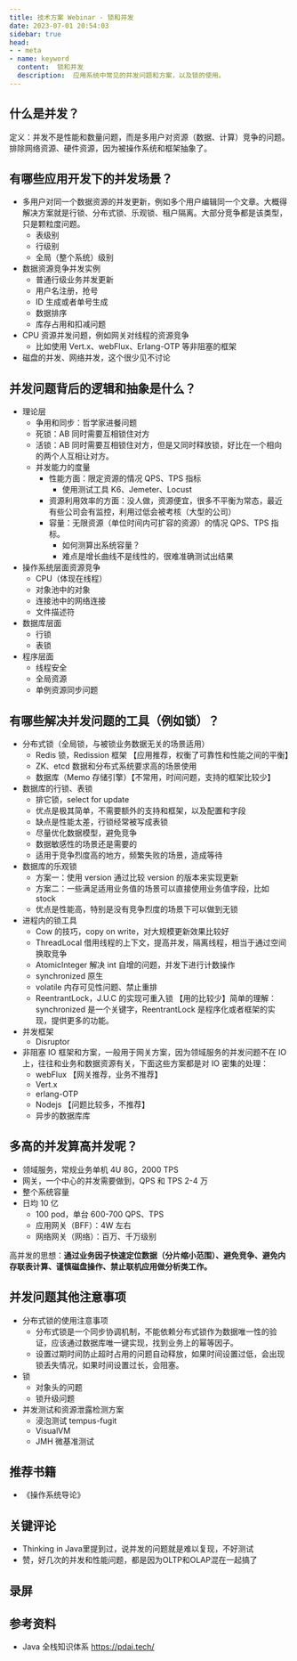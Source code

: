 ```yaml
---
title: 技术方案 Webinar - 锁和并发
date: 2023-07-01 20:54:03
sidebar: true
head:
- - meta
- name: keyword
  content:  锁和并发
  description:  应用系统中常见的并发问题和方案，以及锁的使用。
---
```


## 什么是并发？

定义：并发不是性能和数量问题，而是多用户对资源（数据、计算）竞争的问题。排除网络资源、硬件资源，因为被操作系统和框架抽象了。

## 有哪些应用开发下的并发场景？

- 多用户对同一个数据资源的并发更新，例如多个用户编辑同一个文章。大概得解决方案就是行锁、分布式锁、乐观锁、租户隔离。大部分竞争都是该类型，只是颗粒度问题。
  - 表级别
  - 行级别
  - 全局（整个系统）级别
- 数据资源竞争并发实例
  - 普通行级业务并发更新
  - 用户名注册，抢号
  - ID 生成或者单号生成
  - 数据排序
  - 库存占用和扣减问题
- CPU 资源并发问题，例如网关对线程的资源竞争
  - 比如使用 Vert.x、webFlux、Erlang-OTP 等非阻塞的框架
- 磁盘的并发、网络并发，这个很少见不讨论

## 并发问题背后的逻辑和抽象是什么？

- 理论层
  - 争用和同步：哲学家进餐问题
  - 死锁：AB 同时需要互相锁住对方
  - 活锁：AB 同时需要互相锁住对方，但是又同时释放锁，好比在一个相向的两个人互相让对方。
  - 并发能力的度量
    - 性能方面：限定资源的情况 QPS、TPS 指标
      - 使用测试工具 K6、Jemeter、Locust
    - 资源利用效率的方面：没人做，资源便宜，很多不平衡为常态，最近有些公司会有监控，利用过低会被考核（大型的公司）
    - 容量：无限资源（单位时间内可扩容的资源）的情况 QPS、TPS 指标。
      - 如何测算出系统容量？
      - 难点是增长曲线不是线性的，很难准确测试出结果
- 操作系统层面资源竞争
  - CPU（体现在线程）
  - 对象池中的对象
  - 连接池中的网络连接
  - 文件描述符
- 数据库层面
  - 行锁
  - 表锁
- 程序层面
  - 线程安全
  - 全局资源
  - 单例资源同步问题

## 有哪些解决并发问题的工具（例如锁）？

- 分布式锁（全局锁，与被锁业务数据无关的场景适用）
  - Redis 锁，Redission 框架 【应用推荐，权衡了可靠性和性能之间的平衡】
  - ZK、etcd 数据和分布式系统要求高的场景使用
  - 数据库（Memo 存储引擎）【不常用，时间问题，支持的框架比较少】
- 数据库的行锁、表锁  
  - 排它锁，select for update
  - 优点是极其简单，不需要额外的支持和框架，以及配置和字段
  - 缺点是性能太差，行锁经常被写成表锁
  - 尽量优化数据模型，避免竞争
  - 数据敏感性的场景还是需要的
  - 适用于竞争烈度高的地方，频繁失败的场景，造成等待
- 数据库的乐观锁
  - 方案一：使用 version 通过比较 version 的版本来实现更新
  - 方案二：一些满足适用业务值的场景可以直接使用业务值字段，比如 stock
  - 优点是性能高，特别是没有竞争烈度的场景下可以做到无锁
- 进程内的锁工具
  - Cow 的技巧，copy on write，对大规模更新效果比较好
  - ThreadLocal 借用线程的上下文，提高并发，隔离线程，相当于通过空间换取竞争
  - AtomicInteger 解决 int 自增的问题，并发下进行计数操作
  - synchronized 原生
  - volatile 内存可见性问题、禁止重排 
  - ReentrantLock，J.U.C 的实现可重入锁 【用的比较少】简单的理解：synchronized 是一个关键字，ReentrantLock 是程序化或者框架的实现，提供更多的功能。
- 并发框架
  - Disruptor 
- 非阻塞 IO 框架和方案，一般用于网关方案，因为领域服务的并发问题不在 IO 上，往往和业务和数据资源有关，下面这些方案都是对 IO 密集的处理：
  - webFlux 【网关推荐，业务不推荐】
  - Vert.x
  - erlang-OTP
  - Nodejs 【问题比较多，不推荐】
  - 异步的数据库库

## 多高的并发算高并发呢？

- 领域服务，常规业务单机 4U 8G，2000 TPS
- 网关，一个中心的并发需要做到，QPS 和 TPS 2-4 万
- 整个系统容量
- 日均 10 亿
  - 100 pod，单台 600-700 QPS、TPS
  - 应用网关（BFF）：4W 左右
  - 网络网关（网络）：百万、千万级别

高并发的思想：**通过业务因子快速定位数据（分片缩小范围）、避免竞争、避免内存联表计算、谨慎磁盘操作、禁止联机应用做分析类工作。**

## 并发问题其他注意事项

- 分布式锁的使用注意事项
  - 分布式锁是一个同步协调机制，不能依赖分布式锁作为数据唯一性的验证，应该通过数据库唯一键实现，找到业务上的幂等因子。
  - 设置过期时间防止超时占用的问题自动释放，如果时间设置过低，会出现锁丢失情况，如果时间设置过长，会阻塞。
- 锁
  - 对象头的问题
  - 锁升级问题
- 并发测试和资源泄露检测方案
  - 浸泡测试 tempus-fugit
  - VisualVM
  - JMH 微基准测试

## 推荐书籍

- 《操作系统导论》

## 关键评论

- Thinking in Java里提到过，说并发的问题就是难以复现，不好测试
- 赞，好几次的并发和性能问题，都是因为OLTP和OLAP混在一起搞了

## 录屏

## 参考资料

- Java 全栈知识体系 https://pdai.tech/
